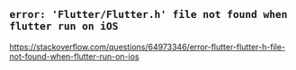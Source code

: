 ## `error: 'Flutter/Flutter.h' file not found when flutter run on iOS`

https://stackoverflow.com/questions/64973346/error-flutter-flutter-h-file-not-found-when-flutter-run-on-ios


